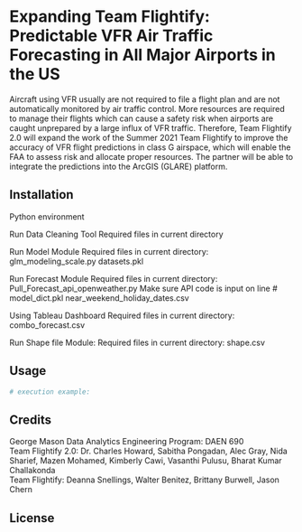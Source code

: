# Expanding Team Flightify: Predictable VFR Air Traffic Forecasting in All Major Airports in the US
Aircraft using VFR usually are not required to file a flight plan and are not automatically monitored by air traffic control. More resources are required to manage their flights which can cause a safety risk when airports are caught unprepared by a large influx of VFR traffic. Therefore, Team Flightify 2.0 will expand the work of the Summer 2021 Team Flightify to improve the accuracy of VFR flight predictions in class G airspace, which will enable the FAA to assess risk and allocate proper resources. The partner will be able to integrate the predictions into the ArcGIS (GLARE) platform. 

## Installation
Python environment

Run Data Cleaning Tool
  Required files in current directory
    

Run Model Module
  Required files in current directory:
    glm_modeling_scale.py
    datasets.pkl

Run Forecast Module
  Required files in current directory:
    Pull_Forecast_api_openweather.py
      Make sure API code is input on line #
    model_dict.pkl
    near_weekend_holiday_dates.csv
    
Using Tableau Dashboard
  Required files in current directory:
    combo_forecast.csv
    
Run Shape file Module:
  Required files in current directory:
    shape.csv
    

## Usage

```python
# execution example:
```
## Credits
George Mason Data Analytics Engineering Program: DAEN 690\
Team Flightify 2.0: Dr. Charles Howard, Sabitha Pongadan, Alec Gray, Nida Sharief, Mazen Mohamed, Kimberly Cawi, Vasanthi Pulusu, Bharat Kumar Challakonda\
Team Flightify: Deanna Snellings, Walter Benitez, Brittany Burwell, Jason Chern

## License


